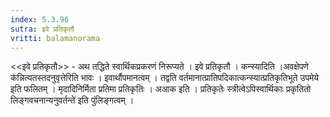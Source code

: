 ```yaml
---
index: 5.3.96
sutra: इवे प्रतिकृतौ
vritti: balamanorama
---
```


<<इवे प्रतिकृतौ>> - अथ तद्धिते स्वार्थिकप्रकरणं निरूप्यते । इवे प्रतिकृतौ । कन्स्यादिति ।अवक्षेपणे क॑न्नित्यतस्तदनुवृत्तेरिति भावः । इवार्थौपमानत्वम् । तद्वति वर्तमानात्प्रातिपदिकात्कन्स्यात्प्रतिकृतिभूते उपमेये इति फलितम् । मृदादिनिर्मिता प्रतिमा प्रतिकृतिः । अआक इति । प्रतिकृतेः स्त्रीत्वेऽपिस्वार्थिकाः प्रकृतितो लिङ्गवचनान्यनुवर्तन्ते॑ इति पुंलिङ्गत्वम् । 